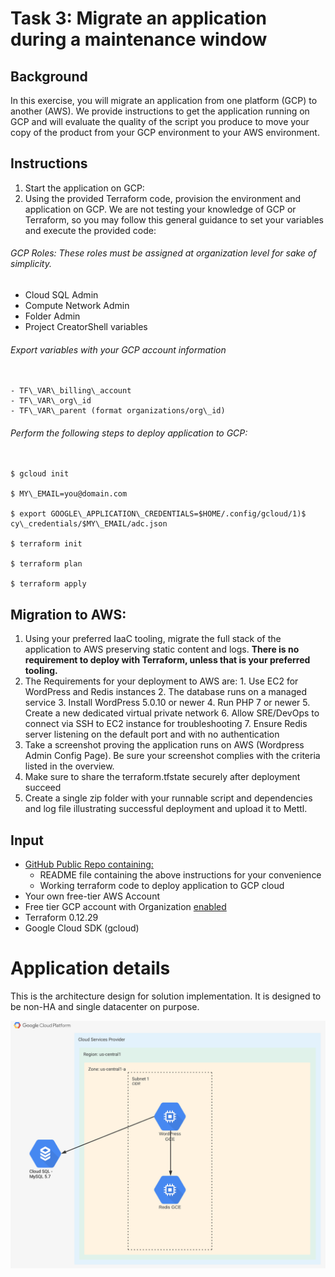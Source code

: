 # Task 3: Migrate an application during a maintenance window

## Background

In this exercise, you will migrate an application from one platform (GCP) to another (AWS). We provide instructions to get the application running on GCP and will evaluate the quality of the script you produce to move your copy of the product from your GCP environment to your AWS environment.

## Instructions

1. Start the application on GCP:
  1. Using the provided Terraform code, provision the environment and application on GCP. We are not testing your knowledge of GCP or Terraform, so you may follow this general guidance to set your variables and execute the provided code:
    
###### GCP Roles: These roles must be assigned at organization level for sake of simplicity.

- Cloud SQL Admin
- Compute Network Admin
- Folder Admin
- Project CreatorShell variables
###### Export variables with your GCP account information
<pre><code>
- TF\_VAR\_billing\_account
- TF\_VAR\_org\_id
- TF\_VAR\_parent (format organizations/org\_id)
</code></pre>

###### Perform the following steps to deploy application to GCP:

<pre><code>
$ gcloud init

$ MY\_EMAIL=you@domain.com

$ export GOOGLE\_APPLICATION\_CREDENTIALS=$HOME/.config/gcloud/1)$ cy\_credentials/$MY\_EMAIL/adc.json

$ terraform init

$ terraform plan

$ terraform apply
</code></pre>
## Migration to AWS:

  1. Using your preferred IaaC tooling, migrate the full stack of the application to AWS preserving static content and logs. **There is no requirement to deploy with Terraform, unless that is your preferred tooling.**
  2. The Requirements for your deployment to AWS are:
    1. Use EC2 for WordPress and Redis instances
    2. The database runs on a managed service
    3. Install WordPress 5.0.10 or newer
    4. Run PHP 7 or newer
    5. Create a new dedicated virtual private network
    6. Allow SRE/DevOps to connect via SSH to EC2 instance for troubleshooting
    7. Ensure Redis server listening on the default port and with no authentication
2. Take a screenshot proving the application runs on AWS (Wordpress Admin Config Page). Be sure your screenshot complies with the criteria listed in the overview.
3. Make sure to share the terraform.tfstate securely after deployment succeed
4. Create a single zip folder with your runnable script and dependencies and log file illustrating successful deployment and upload it to Mettl.

## Input

- [GitHub Public Repo containing:](https://github.com/trilogy-group/sre-rwa/tree/master/task3)
  - README file containing the above instructions for your convenience
  - Working terraform code to deploy application to GCP cloud
- Your own free-tier AWS Account
- Free tier GCP account with Organization [enabled](https://cloud.google.com/resource-manager/docs/creating-managing-organization#acquiring)
- Terraform 0.12.29
- Google Cloud SDK (gcloud)

# **Application details**

This is the architecture design for solution implementation. It is designed to be non-HA and single datacenter on purpose.

![Solution Archicture](images/Diagram.png)
